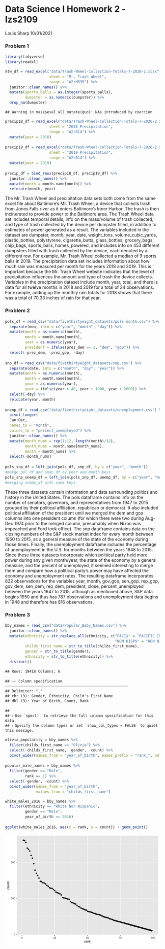 Data Science I Homework 2 - lzs2109
================
Louis Sharp
10/01/2021

### **Problem 1**

``` r
library(tidyverse)
library(readxl)
```

``` r
mtw_df = read_excel("data/Trash-Wheel-Collection-Totals-7-2020-2.xlsx", 
                    sheet = "Mr. Trash Wheel",
                    range = "A2:N535") %>% 
  janitor::clean_names() %>% 
  mutate(sports_balls = as.integer(sports_balls),
         dumpster = as.numeric(dumpster)) %>% 
  drop_na(dumpster)
```

    ## Warning in mask$eval_all_mutate(quo): NAs introduced by coercion

``` r
precip18_df = read_excel("data/Trash-Wheel-Collection-Totals-7-2020-2.xlsx", 
                    sheet = "2018 Precipitation",
                    range = "A2:B14") %>% 
  mutate(year = 2018)

precip19_df = read_excel("data/Trash-Wheel-Collection-Totals-7-2020-2.xlsx", 
                    sheet = "2019 Precipitation",
                    range = "A2:B14") %>% 
  mutate(year = 2019)

precip_df = bind_rows(precip18_df, precip19_df) %>% 
  janitor::clean_names() %>% 
  mutate(month = month.name[month]) %>% 
  relocate(month, year)
```

The Mr. Trash Wheel and precipitation data sets both come from the same
excel file about Baltimore’s Mr. Trash Wheel, a device that collects
trash from Jones Falls river as it enters Baltimore’s Inner Harbor. The
trash is then incinerated to provide power to the Baltimore area. The
Trash Wheel data set includes temporal details, info on the mass/volume
of trash collected, and type of trash collected by the device per
dumpster filled, in addition to estimates of power generated as a
result. The variables included in the dataset are dumpster, month, year,
date, weight\_tons, volume\_cubic\_yards, plastic\_bottles, polystyrene,
cigarette\_butts, glass\_bottles, grocery\_bags, chip\_bags,
sports\_balls, homes\_powered, and includes info on 453 different
dumpsters filled with trash collected by the device, each denoted by a
different row. For example, Mr. Trash Wheel collected a median of 9
sports balls in 2019. The precipitation data set includes information
about how much rain was measured per month for the years 2018 and 2019.
This is important because the Mr. Trash Wheel website indicates that the
level of precipitation influences the amount and type of trash the
device collects. Variables in the precipitation dataset include month,
year, total, and there is data for all twelve months in 2018 and 2019
for a total of 24 observations. For example, adding up the monthly rain
totals for 2018 shows that there was a total of 70.33 inches of rain for
that year.

### **Problem 2**

``` r
pols_df = read_csv("data/fivethirtyeight_datasets/pols-month.csv") %>% 
  separate(mon, into = c("year", "month", "day")) %>% 
  mutate(month = as.numeric(month), 
         month = month.name[month],
         year = as.numeric(year),
         president = ifelse(prez_dem == 1, "dem", "gop")) %>% 
  select(-prez_dem, -prez_gop, -day)

snp_df = read_csv("data/fivethirtyeight_datasets/snp.csv") %>% 
  separate(date, into = c("month", "day", "year")) %>% 
  mutate(month = as.numeric(month), 
         month = month.name[month],
         year = as.numeric(year),
         year = ifelse(year > 40, year + 1900, year + 2000)) %>% 
  select(-day) %>% 
  relocate(year, month)

unemp_df = read_csv("data/fivethirtyeight_datasets/unemployment.csv") %>% 
  pivot_longer(
  Jan:Dec,
  names_to = "month",
  values_to = "percent_unemployed") %>% 
  janitor::clean_names() %>% 
  mutate(month_nums = rep(1:12, length(month)/12),
         month_nums = month.name[month_nums],
         month = month_nums) %>% 
  select(-month_nums)

pols_snp_df = left_join(pols_df, snp_df, by = c("year", "month")) 
#merge pol_df and snap_df by year and month keys
pols_snp_unemp_df = left_join(pols_snp_df, unemp_df, by = c("year", "month"))
#merging unemp_df with same keys
```

These three datasets contain information and data surrounding politics
and history in the United States. The pols dataframe contains info on
the number of senators, governors, and representatives from 1947 to 2015
grouped by their political affiliation, republican or democrat. It also
included political affiliation of the president until we merged the dem
and gop columns into one president column (for which there were two
during Aug-Dec 1974 prior to the merged column, presumably when Nixon
was impeached and Ford took office). The snp dataframe contains data on
the closing numbers of the S&P stock market index for every month
between 1950 to 2015, as a general measure of the state of the economy
during those times. Finally, the unemployment dataframe includes the
percentage of unemployment in the U.S. for months between the years 1948
to 2015. Since these three datasets incorporate which political party
held more power during any given month/year, the state of the economy by
a general measure, and the percent of unemployed, it seemed interesting
to merge them and compare how a political party’s power may have
affected the economy and unemployment rates. The resulting dataframe
incorporates 822 observations for the variables year, month, gov\_gop,
sen\_gop, rep\_gop, gov\_dem, sen\_dem, rep\_dem, president, close,
percent\_unemployed between the years 1947 to 2015, although as
mentioned above, S&P data begins 1950 and thus has 787 observations and
unemployment data begins in 1948 and therefore has 816 observations.

### **Problem 3**

``` r
bby_names = read_csv("data/Popular_Baby_Names.csv") %>% 
  janitor::clean_names() %>% 
  mutate(ethnicity = str_replace_all(ethnicity, c("PACI$" = "PACIFIC ISLANDER",
                                                  "NON HISP$" = "NON HISPANIC")),
         childs_first_name = str_to_title(childs_first_name),
         gender = str_to_title(gender),
         ethnicity = str_to_title(ethnicity)) %>% 
  distinct()
```

    ## Rows: 19418 Columns: 6

    ## ── Column specification ────────────────────────────────────────────────────────
    ## Delimiter: ","
    ## chr (3): Gender, Ethnicity, Child's First Name
    ## dbl (3): Year of Birth, Count, Rank

    ## 
    ## ℹ Use `spec()` to retrieve the full column specification for this data.
    ## ℹ Specify the column types or set `show_col_types = FALSE` to quiet this message.

``` r
olivia_popularity = bby_names %>% 
  filter(childs_first_name == "Olivia") %>% 
  select(-childs_first_name, -gender, -count) %>% 
  pivot_wider(names_from = "year_of_birth", names_prefix = "rank_", values_from = "rank")

popular_male_names = bby_names %>% 
  filter(gender == "Male",
         rank == 1) %>% 
  select(-gender, -count) %>% 
  pivot_wider(names_from = "year_of_birth", 
              values_from = "childs_first_name")
```

``` r
white_males_2016 = bby_names %>% 
  filter(ethnicity == "White Non Hispanic",
         gender == "Male",
         year_of_birth == 2016)

ggplot(white_males_2016, aes(x = rank, y = count)) + geom_point()
```

![](p8105_hw2_lzs2109_files/figure-gfm/unnamed-chunk-5-1.png)<!-- -->
